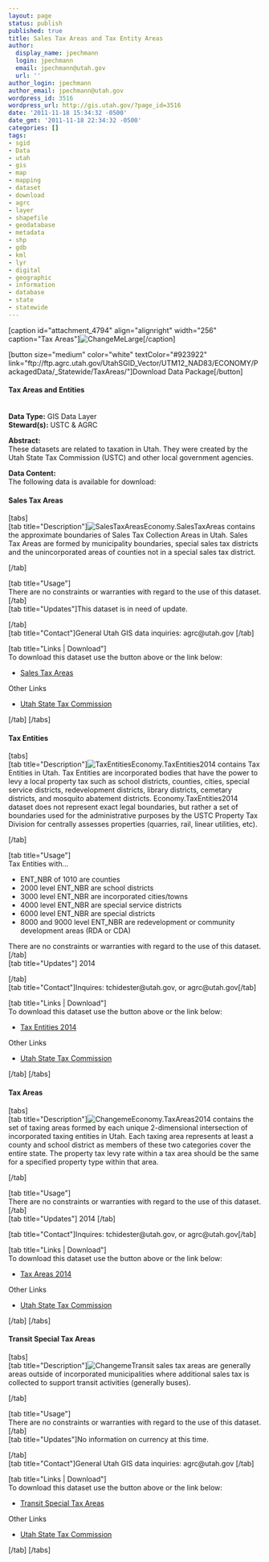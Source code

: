 ```yaml
---
layout: page
status: publish
published: true
title: Sales Tax Areas and Tax Entity Areas
author:
  display_name: jpechmann
  login: jpechmann
  email: jpechmann@utah.gov
  url: ''
author_login: jpechmann
author_email: jpechmann@utah.gov
wordpress_id: 3516
wordpress_url: http://gis.utah.gov/?page_id=3516
date: '2011-11-18 15:34:32 -0500'
date_gmt: '2011-11-18 22:34:32 -0500'
categories: []
tags:
- sgid
- Data
- utah
- gis
- map
- mapping
- dataset
- download
- agrc
- layer
- shapefile
- geodatabase
- metadata
- shp
- gdb
- kml
- lyr
- digital
- geographic
- information
- database
- state
- statewide
---
```

<p>[caption id="attachment_4794" align="alignright" width="256" caption="Tax Areas"]<img class="size-full wp-image-4794" src="http://gis.utah.gov/wp-content/uploads/TaxAreasLarge.png" alt="ChangeMeLarge" />[/caption]</p>
<p>[button size="medium" color="white" textColor="#923922" link="ftp://ftp.agrc.utah.gov/UtahSGID_Vector/UTM12_NAD83/ECONOMY/PackagedData/_Statewide/TaxAreas/"]Download Data Package[/button]</p>
<h4><strong>Tax Areas and Entities</h4>
<p></strong><br />
<strong>Data Type:</strong> GIS Data Layer<br />
<strong>Steward(s):</strong> USTC & AGRC</p>
<p><strong>Abstract:</strong><br />
These datasets are related to taxation in Utah. They were created by the Utah State Tax Commission (USTC) and other local government agencies.</p>
<p><strong>Data Content:</strong><br />
The following data is available for download:</p>
<h4 class="product">Sales Tax Areas</h4>
<p>[tabs]<br />
[tab title="Description"]<img class="productImage-Thumb" src="http://gis.utah.gov/wp-content/uploads/SalesTaxAreas.png" alt="SalesTaxAreas" />Economy.SalesTaxAreas contains the approximate boundaries of Sales Tax Collection Areas in Utah. Sales Tax Areas are formed by municipality boundaries, special sales tax districts and the unincorporated areas of counties not in a special sales tax district.</p>
<div class="clear"></div>
<p>[/tab]</p>
<p>[tab title="Usage"]<br />
There are no constraints or warranties with regard to the use of this dataset.[/tab]<br />
[tab title="Updates"]This dataset is in need of update.</p>
<p>[/tab]<br />
[tab title="Contact"]General Utah GIS data inquiries: agrc@utah.gov [/tab]</p>
<p>[tab title="Links | Download"]<br />
To download this dataset use the button above or the link below:</p>
<ul>
<li><a href="ftp://ftp.agrc.utah.gov/UtahSGID_Vector/UTM12_NAD83/ECONOMY/UnpackagedData/SalesTaxAreas/_Statewide/">Sales Tax Areas</a></li>
</ul>
<p>Other Links</p>
<ul>
<li><a href="http://tax.utah.gov/">Utah State Tax Commission</a></li>
</ul>
<p>[/tab] [/tabs]</p>
<h4 class="product">Tax Entities</h4>
<p>[tabs]<br />
[tab title="Description"]<img class="productImage-Thumb" src="http://gis.utah.gov/wp-content/uploads/TaxEntities.png" alt="TaxEntities" />Economy.TaxEntities2014 contains Tax Entities in Utah. Tax Entities are incorporated bodies that have the power to levy a local property tax such as school districts, counties, cities, special service districts, redevelopment districts, library districts, cemetary districts, and mosquito abatement districts. Economy.TaxEntities2014 dataset does not represent exact legal boundaries, but rather a set of boundaries used for the administrative purposes by the USTC Property Tax Division for centrally assesses properties (quarries, rail, linear utilities, etc).</p>
<div class="clear"></div>
<p>[/tab]</p>
<p>[tab title="Usage"]<br />
Tax Entities with...
<ul>
<li>ENT_NBR of 1010 are counties</li>
<li>2000 level ENT_NBR are school districts</li>
<li>3000 level ENT_NBR are incorporated cities/towns</li>
<li>4000 level ENT_NBR are special service districts</li>
<li>6000 level ENT_NBR are special districts</li>
<li>8000 and 9000 level ENT_NBR are redevelopment or community development areas (RDA or CDA)</li>
</ul>
<p>There are no constraints or warranties with regard to the use of this dataset.[/tab]<br />
[tab title="Updates"] 2014</p>
<p>[/tab]<br />
[tab title="Contact"]Inquires: tchidester@utah.gov, or agrc@utah.gov[/tab]</p>
<p>[tab title="Links | Download"]<br />
To download this dataset use the button above or the link below:</p>
<ul>
<li><a href="ftp://ftp.agrc.utah.gov/UtahSGID_Vector/UTM12_NAD83/ECONOMY/UnpackagedData/TaxEntities2014/_Statewide/">Tax Entities 2014</a></li>
</ul>
<p>Other Links</p>
<ul>
<li><a href="http://tax.utah.gov/">Utah State Tax Commission</a></li>
</ul>
<p>[/tab] [/tabs]</p>
<h4 class="product">Tax Areas</h4>
<p>[tabs]<br />
[tab title="Description"]<img class="productImage-Thumb" src="http://gis.utah.gov/wp-content/uploads/TaxEntities.png" alt="Changeme" />Economy.TaxAreas2014 contains the set of taxing areas formed by each unique 2-dimensional intersection of incorporated taxing entities  in Utah. Each taxing area represents at least a county and school district as members of these two categories cover the entire state. The property tax levy rate within a tax area should be the same for a specified property type within that area.</p>
<div class="clear"></div>
<p>[/tab]</p>
<p>[tab title="Usage"]<br />
There are no constraints or warranties with regard to the use of this dataset.[/tab]<br />
[tab title="Updates"] 2014 [/tab]</p>
<p>[tab title="Contact"]Inquires: tchidester@utah.gov, or agrc@utah.gov[/tab]</p>
<p>[tab title="Links | Download"]<br />
To download this dataset use the button above or the link below:</p>
<ul>
<li><a href="ftp://ftp.agrc.utah.gov/UtahSGID_Vector/UTM12_NAD83/ECONOMY/UnpackagedData/TaxAreas2014/_Statewide/">Tax Areas 2014</a></li>
</ul>
<p>Other Links</p>
<ul>
<li><a href="http://tax.utah.gov/">Utah State Tax Commission</a></li>
</ul>
<p>[/tab] [/tabs]</p>
<h4 class="product">Transit Special Tax Areas</h4>
<p>[tabs]<br />
[tab title="Description"]<img class="productImage-Thumb" src="http://gis.utah.gov/wp-content/uploads/EconomyTransit.png" alt="Changeme" />Transit sales tax areas are generally areas outside of incorporated municipalities where additional sales tax is collected to support transit activities (generally buses).</p>
<div class="clear"></div>
<p>[/tab]</p>
<p>[tab title="Usage"]<br />
There are no constraints or warranties with regard to the use of this dataset.[/tab]<br />
[tab title="Updates"]No information on currency at this time.</p>
<p>[/tab]<br />
[tab title="Contact"]General Utah GIS data inquiries: agrc@utah.gov [/tab]</p>
<p>[tab title="Links | Download"]<br />
To download this dataset use the button above or the link below:</p>
<ul>
<li><a href="ftp://ftp.agrc.utah.gov/UtahSGID_Vector/UTM12_NAD83/ECONOMY/UnpackagedData/TransitSpecialTaxAreas/">Transit Special Tax Areas</a></li>
</ul>
<p>Other Links</p>
<ul>
<li><a href="http://tax.utah.gov/">Utah State Tax Commission</a></li>
</ul>
<p>[/tab] [/tabs]</p>
